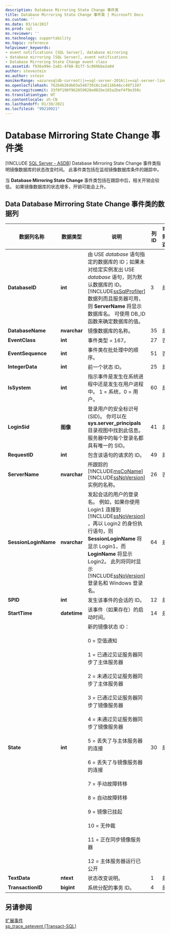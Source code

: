 ```yaml
---
description: Database Mirroring State Change 事件类
title: Database Mirroring State Change 事件类 | Microsoft Docs
ms.custom: ''
ms.date: 03/14/2017
ms.prod: sql
ms.reviewer: ''
ms.technology: supportability
ms.topic: reference
helpviewer_keywords:
- event notifications [SQL Server], database mirroring
- database mirroring [SQL Server], event notifications
- Database Mirroring State Change event class
ms.assetid: f936a99e-2a81-4768-8177-5c969bbe2e04
author: stevestein
ms.author: sstein
monikerRange: =azuresqldb-current||>=sql-server-2016||>=sql-server-linux-2017||=azuresqldb-mi-current
ms.openlocfilehash: 762b4b264b03a54873918c2a6116b46cc49f1107
ms.sourcegitcommit: 33f0f190f962059826e002be165a2bef4f9e350c
ms.translationtype: HT
ms.contentlocale: zh-CN
ms.lasthandoff: 01/30/2021
ms.locfileid: "99210921"
---
```

# <a name="database-mirroring-state-change-event-class"></a>Database Mirroring State Change 事件类
[!INCLUDE [SQL Server - ASDB](../../includes/applies-to-version/sql-asdb.md)]
  Database Mirroring State Change 事件类指明镜像数据库的状态改变时间。 此事件类包括在监视镜像数据库条件的跟踪中。  
  
 当 **Database Mirroring State Change** 事件类包括在跟踪中后，相关开销会较低。 如果镜像数据库的状态增多，开销可能会上升。  
  
## <a name="data-database-mirroring-state-change-event-class-data-columns"></a>Data Database Mirroring State Change 事件类的数据列  
  
|数据列名称|数据类型|说明|列 ID|可筛选|  
|----------------------|---------------|-----------------|---------------|----------------|  
|**DatabaseID**|**int**|由 USE *database* 语句指定的数据库的 ID；如果未对给定实例发出 USE *database* 语句，则为默认数据库的 ID。 [!INCLUDE[ssSqlProfiler](../../includes/sssqlprofiler-md.md)] 数据列而且服务器可用，则 **ServerName** 将显示数据库名。 可使用 DB_ID 函数来确定数据库的值。|3|是|  
|**DatabaseName**|**nvarchar**|镜像数据库的名称。|35|是|  
|**EventClass**|**int**|事件类型 = 167。|27|否|  
|**EventSequence**|**int**|事件类在批处理中的顺序。|51|否|  
|**IntegerData**|**int**|前一个状态 ID。|25|是|  
|**IsSystem**|**int**|指示事件是发生在系统进程中还是发生在用户进程中。 1 = 系统，0 = 用户。|60|是|  
|**LoginSid**|**图像**|登录用户的安全标识号 (SID)。 你可以在 **sys.server_principals** 目录视图中找到此信息。 服务器中的每个登录名都具有唯一的 SID。|41|是|  
|**RequestID**|**int**|包含该语句的请求的 ID。|49|是|  
|**ServerName**|**nvarchar**|所跟踪的 [!INCLUDE[msCoName](../../includes/msconame-md.md)] [!INCLUDE[ssNoVersion](../../includes/ssnoversion-md.md)] 实例的名称。|26|否|  
|**SessionLoginName**|**nvarchar**|发起会话的用户的登录名。 例如，如果你使用 Login1 连接到 [!INCLUDE[ssNoVersion](../../includes/ssnoversion-md.md)] ，再以 Login2 的身份执行语句，则 **SessionLoginName** 将显示 Login1，而 **LoginName** 将显示 Login2。 此列将同时显示 [!INCLUDE[ssNoVersion](../../includes/ssnoversion-md.md)] 登录名和 Windows 登录名。|64|是|  
|**SPID**|**int**|发生该事件的会话的 ID。|12|是|  
|**StartTime**|**datetime**|该事件（如果存在）的启动时间。|14|是|  
|**State**|**int**|新的镜像状态 ID：<br /><br /> 0 = 空值通知<br /><br /> 1 = 已通过见证服务器同步了主体服务器<br /><br /> 2 = 未通过见证服务器同步了主体服务器<br /><br /> 3 = 已通过见证服务器同步了镜像服务器<br /><br /> 4 = 未通过见证服务器同步了镜像服务器<br /><br /> 5 = 丢失了与主体服务器的连接<br /><br /> 6 = 丢失了与镜像服务器的连接<br /><br /> 7 = 手动故障转移<br /><br /> 8 = 自动故障转移<br /><br /> 9 = 镜像已挂起<br /><br /> 10 = 无仲裁<br /><br /> 11 = 正在同步镜像服务器<br /><br /> 12 = 主体服务器运行已公开|30|是|  
|**TextData**|**ntext**|状态改变说明。|1|是|  
|**TransactionID**|**bigint**|系统分配的事务 ID。|4|是|  
  
## <a name="see-also"></a>另请参阅  
 [扩展事件](../../relational-databases/extended-events/extended-events.md)   
 [sp_trace_setevent (Transact-SQL)](../../relational-databases/system-stored-procedures/sp-trace-setevent-transact-sql.md)  
  
  

